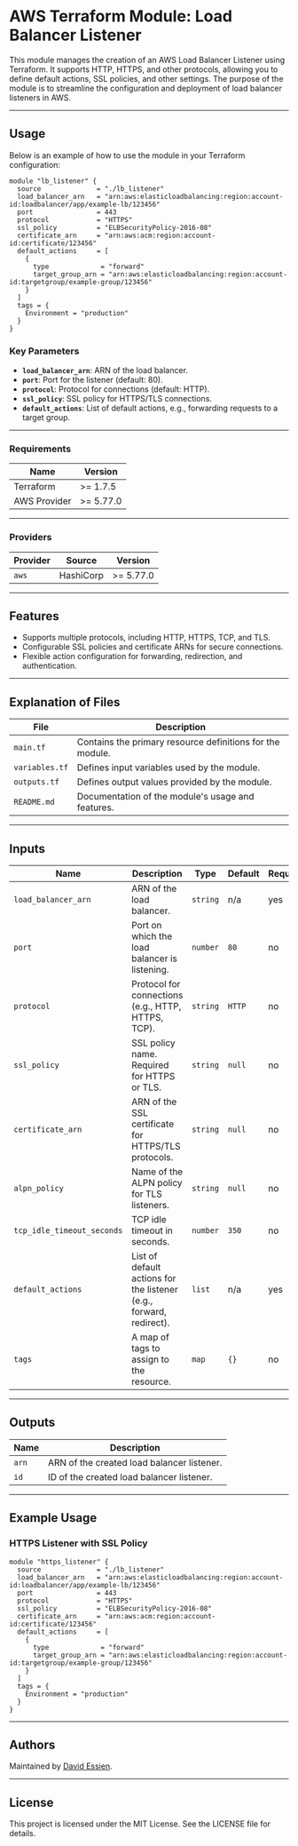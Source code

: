 # AWS Terraform Module: Load Balancer Listener

This module manages the creation of an AWS Load Balancer Listener using Terraform. It supports HTTP, HTTPS, and other protocols, allowing you to define default actions, SSL policies, and other settings. The purpose of the module is to streamline the configuration and deployment of load balancer listeners in AWS.

---

## Usage

Below is an example of how to use the module in your Terraform configuration:

```hcl
module "lb_listener" {
  source              = "./lb_listener"
  load_balancer_arn   = "arn:aws:elasticloadbalancing:region:account-id:loadbalancer/app/example-lb/123456"
  port                = 443
  protocol            = "HTTPS"
  ssl_policy          = "ELBSecurityPolicy-2016-08"
  certificate_arn     = "arn:aws:acm:region:account-id:certificate/123456"
  default_actions     = [
    {
      type             = "forward"
      target_group_arn = "arn:aws:elasticloadbalancing:region:account-id:targetgroup/example-group/123456"
    }
  ]
  tags = {
    Environment = "production"
  }
}
```

### Key Parameters

- **`load_balancer_arn`**: ARN of the load balancer.
- **`port`**: Port for the listener (default: 80).
- **`protocol`**: Protocol for connections (default: HTTP).
- **`ssl_policy`**: SSL policy for HTTPS/TLS connections.
- **`default_actions`**: List of default actions, e.g., forwarding requests to a target group.

---

### Requirements

| Name         | Version   |
| ------------ | --------- |
| Terraform    | >= 1.7.5  |
| AWS Provider | >= 5.77.0 |

---

### Providers

| Provider | Source    | Version   |
| -------- | --------- | --------- |
| `aws`    | HashiCorp | >= 5.77.0 |

---

## Features

- Supports multiple protocols, including HTTP, HTTPS, TCP, and TLS.
- Configurable SSL policies and certificate ARNs for secure connections.
- Flexible action configuration for forwarding, redirection, and authentication.

---

## Explanation of Files

| File           | Description                                               |
| -------------- | --------------------------------------------------------- |
| `main.tf`      | Contains the primary resource definitions for the module. |
| `variables.tf` | Defines input variables used by the module.               |
| `outputs.tf`   | Defines output values provided by the module.             |
| `README.md`    | Documentation of the module's usage and features.         |

---

## Inputs

| Name                       | Description                                                         | Type     | Default | Required |
| -------------------------- | ------------------------------------------------------------------- | -------- | ------- | -------- |
| `load_balancer_arn`        | ARN of the load balancer.                                           | `string` | n/a     | yes      |
| `port`                     | Port on which the load balancer is listening.                       | `number` | `80`    | no       |
| `protocol`                 | Protocol for connections (e.g., HTTP, HTTPS, TCP).                  | `string` | `HTTP`  | no       |
| `ssl_policy`               | SSL policy name. Required for HTTPS or TLS.                         | `string` | `null`  | no       |
| `certificate_arn`          | ARN of the SSL certificate for HTTPS/TLS protocols.                 | `string` | `null`  | no       |
| `alpn_policy`              | Name of the ALPN policy for TLS listeners.                          | `string` | `null`  | no       |
| `tcp_idle_timeout_seconds` | TCP idle timeout in seconds.                                        | `number` | `350`   | no       |
| `default_actions`          | List of default actions for the listener (e.g., forward, redirect). | `list`   | n/a     | yes      |
| `tags`                     | A map of tags to assign to the resource.                            | `map`    | `{}`    | no       |

---

## Outputs

| Name  | Description                                |
| ----- | ------------------------------------------ |
| `arn` | ARN of the created load balancer listener. |
| `id`  | ID of the created load balancer listener.  |

---

## Example Usage

### HTTPS Listener with SSL Policy

```hcl
module "https_listener" {
  source              = "./lb_listener"
  load_balancer_arn   = "arn:aws:elasticloadbalancing:region:account-id:loadbalancer/app/example-lb/123456"
  port                = 443
  protocol            = "HTTPS"
  ssl_policy          = "ELBSecurityPolicy-2016-08"
  certificate_arn     = "arn:aws:acm:region:account-id:certificate/123456"
  default_actions     = [
    {
      type             = "forward"
      target_group_arn = "arn:aws:elasticloadbalancing:region:account-id:targetgroup/example-group/123456"
    }
  ]
  tags = {
    Environment = "production"
  }
}
```

---

## Authors

Maintained by [David Essien](https://davidessien.com).

---

## License

This project is licensed under the MIT License. See the LICENSE file for details.
